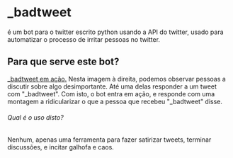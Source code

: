 # _badtweet
é um bot para o twitter escrito python usando a API do twitter, usado para automatizar o processo de irritar pessoas no twitter.

## Para que serve este bot?

[_badtweet em ação.](https://github.com/guizado/_badtweet/blob/master/image.png?raw=true)   Nesta imagem à direita, podemos observar pessoas a discutir sobre algo desimportante. Até uma delas responder a um tweet com "_badtweet". Com isto, o bot entra em ação, e responde com uma montagem a ridicularizar o que a pessoa que recebeu "_badtweet" disse. 
###### Qual é o uso disto?
Nenhum, apenas uma ferramenta para fazer satirizar tweets, terminar discussões, e incitar galhofa e caos.

